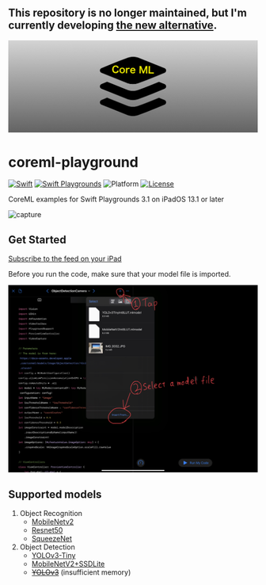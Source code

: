 ## This repository is no longer maintained, but I'm currently developing [the new alternative](https://github.com/kkk669/CoreMLDemos.swiftpm).

![banner](images/banner.png)

# coreml-playground

[![Swift](https://img.shields.io/badge/Swift-5.1-orange.svg)](https://www.swift.org)
[![Swift Playgrounds](https://img.shields.io/badge/Swift%20Playgrounds-3.1-orange.svg)](https://itunes.apple.com/jp/app/swift-playgrounds/id908519492)
![Platform](https://img.shields.io/badge/platform-ipados-lightgrey.svg)
[![License](https://img.shields.io/github/license/kkk669/coreml-playground.svg)](LICENSE)

CoreML examples for Swift Playgrounds 3.1 on iPadOS 13.1 or later

![capture](images/capture.gif)

## Get Started

[Subscribe to the feed on your iPad](https://developer.apple.com/ul/sp0?url=https://kebo.xyz/coreml-playground/feed.json)

Before you run the code, make sure that your model file is imported.

![how-to-import-model](images/how-to-import-model.jpg)

## Supported models

1. Object Recognition
    - [MobileNetv2](https://developer.apple.com/machine-learning/models/)
    - [Resnet50](https://developer.apple.com/machine-learning/models/)
    - [SqueezeNet](https://developer.apple.com/machine-learning/models/)
1. Object Detection
    - [YOLOv3-Tiny](https://developer.apple.com/machine-learning/models/)
    - [MobileNetV2+SSDLite](https://machinethink.net/blog/mobilenet-ssdlite-coreml/)
    - ~~[YOLOv3](https://developer.apple.com/machine-learning/models/)~~ (insufficient memory)
